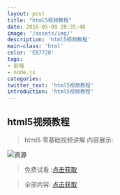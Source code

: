 ```yaml
---
layout: post
title: "html5视频教程"
date: 2016-05-08 20:35:48
image: '/assets/img/'
description: 'html5视频教程'
main-class: 'html'
color: 'EB7728'
tags:
- 前端
- node.js
categories:
twitter_text: 'html5视频教程'
introduction: 'html5视频教程'
---
```


## html5视频教程

>html5 零基础视频讲解
内容展示:

![资源](http://ojjj16i32.bkt.clouddn.com/QQ%E6%88%AA%E5%9B%BE20170112065718.png)

>免费试看 :[点击获取](http://pan.baidu.com/s/1hr74i1m)

> 全部内容: [点击获取](http://svip.tzyee.net/list/8nuOs)
